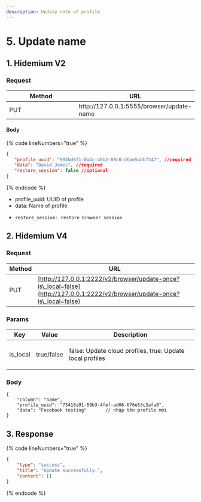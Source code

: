 ```yaml
---
description: Update note of profile
---
```


# 5. Update name

## 1. Hidemium V2

### **Request**

<table><thead><tr><th width="249">Method</th><th>URL</th></tr></thead><tbody><tr><td>PUT</td><td>http://127.0.0.1:5555/browser/update-name</td></tr></tbody></table>

#### **Body**

{% code lineNumbers="true" %}
```json
{
   "profile_uuid": "992bd6f1-0a4c-40b2-88c0-d6ae54db7347", //required
   "data": "David James", //required
   "restore_session": false //optional
}
```
{% endcode %}

* profile\_uuid: UUID of profile
* data: Name of profile
* ```
  restore_session: restore browser session
  ```

## **2. Hidemium V4**

### **Request** <a href="#request-1" id="request-1"></a>

| Method | URL                                                                                                                          |
| ------ | ---------------------------------------------------------------------------------------------------------------------------- |
| PUT    | [http://127.0.0.1:2222/v2/browser/update-once?is\_local=false](http://127.0.0.1:2222/v2/browser/update-once?is\_local=false) |

### **Params**  <a href="#body-1" id="body-1"></a>

| Key       | Value      | Description                                                             |
| --------- | ---------- | ----------------------------------------------------------------------- |
| is\_local | true/false | <p></p><p>false: Update cloud profiles, true: Update local profiles</p> |

### **Body** <a href="#body-1" id="body-1"></a>

```
{
    "column": "name",     
    "profile_uuid": "73418a91-69b3-4fef-ad06-676e53c3afa8",
    "data": "Facebook testing"       // nhập tên profile mới
}
```

## **3. Response**

{% code lineNumbers="true" %}
```json
{
    "type": "success",
    "title": "Update successfully.",
    "content": []
}
```
{% endcode %}
